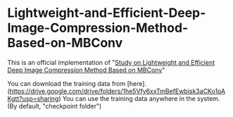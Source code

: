 # Lightweight-and-Efficient-Deep-Image-Compression-Method-Based-on-MBConv

This is an official implementation of "[Study on Lightweight and Efficient Deep Image Compression Method Based on MBConv](https://dl.acm.org/doi/abs/10.1145/3606283.3606289)"

You can download the training data from [here].(https://drive.google.com/drive/folders/1he5Vfy6xxTmBefEwbisk3aCKo1oAKgtt?usp=sharing)
You can use the training data anywhere in the system.(By default, "checkpoint folder")
